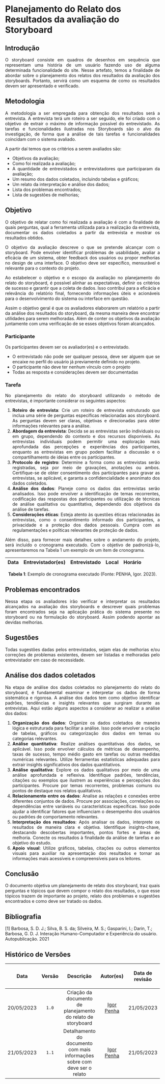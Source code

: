 <div class="body">

# Planejamento do Relato dos Resultados da avaliação do Storyboard

## Introdução

<div align="justify">

O storyboard consiste em quadros de desenhos em sequência que representam uma história de um usuário fazendo uso de alguma determinada funcionalidade do site. Nesse artefato, temos a finalidade de abordar sobre o planejamento dos relatos dos resultados da avaliação dos storyboards. Portanto, servirá como um esquema de como os resultados devem ser apresentado e verificado.

## Metodologia

A metodologia a ser empregada para obtenção dos resultados será a entrevista. A entrevista terá um roteiro a ser seguido, ele foi criado com o objetivo de extrair o máximo de informação possível do entrevistado. As tarefas e funcionalidades ilustradas nos Storyboards são o alvo da investigação, de forma que a análise de tais tarefas e funcionalidades coincidam com o sistema avaliado. 

A partir daí temos que os critérios a serem avaliados são:

- Objetivos da avaliação;
- Como foi realizada a avaliação;
- A quantidade de entrevistados e entrevistadores que participaram da avaliação;
- Um resumo dos dados coletados, incluindo tabelas e gráficos;
- Um relato da interpretação e análise dos dados;
- Lista dos problemas encontrados;
- Lista de sugestões de melhorias;


## Objetivo

O objetivo de relatar como foi realizada a avaliação é com a finalidade de quais perguntas, qual a ferramenta utilizada para a realização da entrevista, documentar os dados coletados a partir da entrevista e mostrar os resultados obtidos.

O objetivo da avaliação descreve o que se pretende alcançar com o storyboard. Pode envolver identificar problemas de usabilidade, avaliar a eficácia de um sistema, obter feedback dos usuários ou propor melhorias no design de uma interface. O objetivo deve ser específico, mensurável e relevante para o contexto do projeto.

Ao estabelecer o objetivo e o escopo da avaliação no planejamento do relato do storyboard, é possível alinhar as expectativas, definir os critérios de sucesso e garantir que a coleta de dados. Isso contribui para a eficácia e relevância do relatório final, fornecendo informações úteis e acionáveis para o desenvolvimento do sistema ou interface em questão.

Assim o objetivo geral é que os avaliadores elaborarem um relatório a partir da análise dos resultados do storyboard, da mesma maneira deve encontrar utilidades para serem melhoradas. Além de conter os objetivos da avaliação juntamente com uma verificação de se esses objetivos foram alcançados.


### Participante

Os participantes devem ser os avaliador(es) e o entrevistado. 
 - O entrevistado não pode ser qualquer pessoa, deve ser alguem que se encaixe no perfil do usuário já previamente definido no projeto. 
 - O participante não deve ter nenhum vínculo com o projeto
 - Todas as resposta e considerações devem ser documentadas

### Tarefa
No planejamento do relato do storyboard utilizando o método de entrevistas, é importante considerar os seguintes aspectos:

1. **Roteiro de entrevista**: Crie um roteiro de entrevista estruturado que inclua uma série de perguntas específicas relacionadas aos storyboard. As perguntas devem ser claras, objetivas e direcionadas para obter informações relevantes para a análise.
2. **Abordagem da entrevista**: Decida se as entrevistas serão individuais ou em grupo, dependendo do contexto e dos recursos disponíveis. As entrevistas individuais podem permitir uma exploração mais aprofundada das percepções e experiências dos participantes, enquanto as entrevistas em grupo podem facilitar a discussão e o compartilhamento de ideias entre os participantes.
3. **Protocolo de registro**: Determine a forma como as entrevistas serão registradas, seja por meio de gravações, anotações ou ambos. Certifique-se de obter consentimento dos participantes para gravar as entrevistas, se aplicável, e garanta a confidencialidade e anonimato dos dados coletados.
4. **Análise dos dados**: Planeje como os dados das entrevistas serão analisados. Isso pode envolver a identificação de temas recorrentes, codificação das respostas dos participantes ou utilização de técnicas de análise qualitativa ou quantitativa, dependendo dos objetivos da análise de tarefas.
5. **Considerações éticas**: Esteja atento às questões éticas relacionadas às entrevistas, como o consentimento informado dos participantes, a privacidade e a proteção dos dados pessoais. Cumpra com as regulamentações e políticas relevantes de proteção de dados.

Além disso, para fornecer mais detalhes sobre o andamento do projeto, será incluído o cronograma executado. Com o objetivo de padronizá-lo, apresentaremos na Tabela 1 um exemplo de um item de cronograma.

| Data | Entrevistador(es) | Entrevistado | Local | Horário |
| :--: | :---------------: | :----------: | :---: | :-----: |
<div style="text-align: center">
    <p> <b>Tabela 1</b>: Exemplo de cronograma executado (Fonte: PENHA, Igor. 2023).</p>
</div>


## Problemas encontrados 

Nessa etapa os avaliadores irão verificar e interpretar os resultados alcançados na avaliação dos storyboards e descrever quais problemas foram encontrados seja na aplicação prática do sistema presente no storyboard ou na formulação do storyboard. Assim podendo apontar as devidas melhorias.

## Sugestões

Todas sugestões dadas pelos entrevistados, sejam elas de melhorias e/ou correções de problemas existentes, devem ser listadas e melhoradas pelo entrevistador em caso de necessidade.

## Análise dos dados coletados

Na etapa de análise dos dados coletados no planejamento do relato do storyboard, é fundamental examinar e interpretar os dados de forma sistemática e rigorosa. A análise dos dados tem como objetivo identificar padrões, tendências e insights relevantes que surgiram durante as entrevistas. Aqui estão alguns aspectos a considerar ao realizar a análise dos dados:

1. **Organização dos dados**: Organize os dados coletados de maneira lógica e estruturada para facilitar a análise. Isso pode envolver a criação de tabelas, gráficos ou categorização dos dados em temas ou categorias relevantes.
2. **Análise quantitativa**: Realize análises quantitativas dos dados, se aplicável. Isso pode envolver cálculos de métricas de desempenho, taxas de sucesso, tempo médio gasto em tarefas ou outras medidas numéricas relevantes. Utilize ferramentas estatísticas adequadas para extrair insights significativos dos dados quantitativos.
3. **Análise qualitativa**: Explore os dados qualitativos por meio de uma análise aprofundada e reflexiva. Identifique padrões, tendências, citações ou exemplos que ilustrem as experiências e percepções dos participantes. Procure por temas recorrentes, problemas comuns ou pontos de destaque nos relatos qualitativos.
4. **Relacionamento entre os dados**: Analise as relações e conexões entre diferentes conjuntos de dados. Procure por associações, correlações ou dependências entre variáveis ou características específicas. Isso pode ajudar a identificar fatores que influenciam o desempenho dos usuários ou padrões de comportamento relevantes.
5. **Interpretação dos resultados**: Após analisar os dados, interprete os resultados de maneira clara e objetiva. Identifique insights-chave, destacando descobertas importantes, pontos fortes e áreas de melhoria. Conecte os resultados à finalidade da análise de tarefas e ao objetivo do estudo.
6. **Apoio visual**: Utilize gráficos, tabelas, citações ou outros elementos visuais para auxiliar na apresentação dos resultados e tornar as informações mais acessíveis e compreensíveis para os leitores.

## Conclusão

O documento objetiva um planejamento de relato dos storyboard, traz quais perguntas e tópicos que devem compor o relato dos resultados, o que esse tópicos trazem de importante ao projeto, relato dos problemas e sugestões encontrados e como deve ser tratado os dados.

</div>

## Bibliografia

[1] Barbosa, S. D. J.; Silva, B. S. da; Silveira, M. S.; Gasparini, I.; Darin, T.; Barbosa, G. D. J. Interação Humano-Computador e Experiência do usuário. Autopublicação. 2021

## Histórico de Versões

| <p align="center">Data</p> | <p align="center">Versão</p> | <p align="center">Descrição</p> | <p align="center">Autor(es)</p> | <p align="center">Data de revisão</p> | <p align="center">Revisor(es)</p> |
| :--:       | :----: | :-------: | :---: | :-------------: | :-----: |
| 20/05/2023 | `1.0`  | Criação da documento de planejamento do relato de storyboard | [Igor Penha](https://github.com/igorpenhaa)  | 21/05/2023 | [Bruno Ribeiro](https://github.com/brunoriibeiro) |
| 21/05/2023 | `1.1`  | Detalhamento do documento com mais informações sobre com deve ser o relato | [Igor Penha](https://github.com/igorpenhaa)  | 21/05/2023 | [Larissa Gomes](https://github.com/larigs) |

</div>
